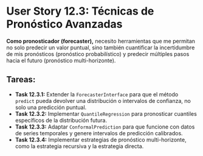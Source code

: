
# User Story 12.3: Técnicas de Pronóstico Avanzadas

**Como pronosticador (forecaster),** necesito herramientas que me permitan no solo predecir un valor puntual, sino también cuantificar la incertidumbre de mis pronósticos (pronóstico probabilístico) y predecir múltiples pasos hacia el futuro (pronóstico multi-horizonte).

## Tareas:

- **Task 12.3.1:** Extender la `ForecasterInterface` para que el método `predict` pueda devolver una distribución o intervalos de confianza, no solo una predicción puntual.
- **Task 12.3.2:** Implementar `QuantileRegression` para pronosticar cuantiles específicos de la distribución futura.
- **Task 12.3.3:** Adaptar `ConformalPrediction` para que funcione con datos de series temporales y genere intervalos de predicción calibrados.
- **Task 12.3.4:** Implementar estrategias de pronóstico multi-horizonte, como la estrategia recursiva y la estrategia directa.
